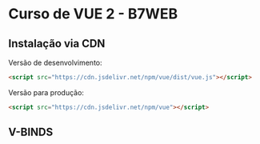 # Curso de VUE 2 - B7WEB

## Instalação via CDN

Versão de desenvolvimento:
```html
<script src="https://cdn.jsdelivr.net/npm/vue/dist/vue.js"></script>
```


Versão para produção:
```html
<script src="https://cdn.jsdelivr.net/npm/vue"></script>
```

## V-BINDS